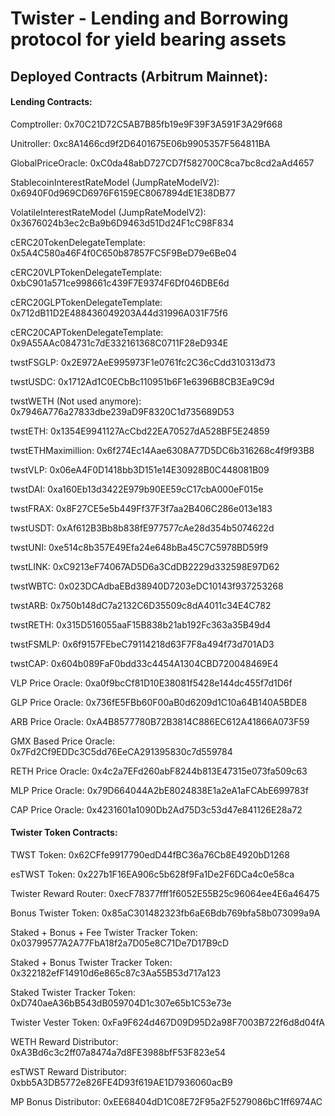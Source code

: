 # Twister - Lending and Borrowing protocol for yield bearing assets
## Deployed Contracts (Arbitrum Mainnet):

#### Lending Contracts:

Comptroller: 0x70C21D72C5AB7B85fb19e9F39F3A591F3A29f668

Unitroller: 0xc8A1466cd9f2D6401675E06b9905357F564811BA

GlobalPriceOracle: 0xC0da48abD727CD7f582700C8ca7bc8cd2aAd4657

StablecoinInterestRateModel (JumpRateModelV2): 0x6940F0d969CD6976F6159EC8067894dE1E38DB77

VolatileInterestRateModel (JumpRateModelV2): 0x3676024b3ec2cBa9b6D9463d51Dd24F1cC98F834

cERC20TokenDelegateTemplate: 0x5A4C580a46F4f0C650b87857FC5F9BeD79e6Be04

cERC20VLPTokenDelegateTemplate: 0xbC901a571ce998661c439F7E9374F6Df046DBE6d

cERC20GLPTokenDelegateTemplate: 0x712dB11D2E488436049203A44d31996A031F75f6

cERC20CAPTokenDelegateTemplate: 0x9A55AAc084731c7dE332161368C0711F28eD934E

twstFSGLP: 0x2E972AeE995973F1e0761fc2C36cCdd310313d73

twstUSDC: 0x1712Ad1C0ECbBc110951b6F1e6396B8CB3Ea9C9d

twstWETH (Not used anymore): 0x7946A776a27833dbe239aD9F8320C1d735689D53

twstETH: 0x1354E9941127AcCbd22EA70527dA528BF5E24859

twstETHMaximillion: 0x6f274Ec14Aae6308A77D5DC6b316268c4f9f93B8

twstVLP: 0x06eA4F0D1418bb3D151e14E30928B0C448081B09

twstDAI: 0xa160Eb13d3422E979b90EE59cC17cbA000eF015e

twstFRAX: 0x8F27CE5e5b449Ff37F3f7aa2B406C286e013e183

twstUSDT: 0xAf612B3Bb8b838fE977577cAe28d354b5074622d

twstUNI: 0xe514c8b357E49Efa24e648bBa45C7C5978BD59f9

twstLINK: 0xC9213eF74067AD5D6a3CdDB2229d332598E97D62

twstWBTC: 0x023DCAdbaEBd38940D7203eDC10143f937253268

twstARB: 0x750b148dC7a2132C6D35509c8dA4011c34E4C782

twstRETH: 0x315D516055aaF15B838b21ab192Fc363a35B49d4

twstFSMLP: 0x6f9157FEbeC79114218d63F7F8a494f73d701AD3

twstCAP: 0x604b089FaF0bdd33c4454A1304CBD720048469E4

VLP Price Oracle: 0xa0f9bcCf81D10E38081f5428e144dc455f7d1D6f

GLP Price Oracle: 0x736fE5FBb60F00aB0d6209d1C10a64B140A5BDE8

ARB Price Oracle: 0xA4B8577780B72B3814C886EC612A41866A073F59

GMX Based Price Oracle: 0x7Fd2Cf9EDDc3C5dd76EeCA291395830c7d559784

RETH Price Oracle: 0x4c2a7EFd260abF8244b813E47315e073fa509c63

MLP Price Oracle: 0x79D664044A2bE8024838E1a2eA1aFCAbE699783f

CAP Price Oracle: 0x4231601a1090Db2Ad75D3c53d47e841126E28a72

#### Twister Token Contracts:

TWST Token: 0x62CFfe9917790edD44fBC36a76Cb8E4920bD1268

esTWST Token: 0x227b1F16EA906c5b628f9Fa1De2F6DCa4c0e58ca

Twister Reward Router: 0xecF78377fff1f6052E55B25c96064ee4E6a46475

Bonus Twister Token: 0x85aC301482323fb6aE6Bdb769bfa58b073099a9A

Staked + Bonus + Fee Twister Tracker Token: 0x03799577A2A77FbA18f2a7D05e8C71De7D17B9cD

Staked + Bonus Twister Tracker Token: 0x322182efF14910d6e865c87c3Aa55B53d717a123

Staked Twister Tracker Token: 0xD740aeA36bB543dB059704D1c307e65b1C53e73e

Twister Vester Token: 0xFa9F624d467D09D95D2a98F7003B722f6d8d04fA

WETH Reward Distributor: 0xA3Bd6c3c2ff07a8474a7d8FE3988bfF53F823e54

esTWST Reward Distributor: 0xbb5A3DB5772e826FE4D93f619AE1D7936060acB9

MP Bonus Distributor: 0xEE68404dD1C08E72F95a2F5279086bC1ff6974AC


